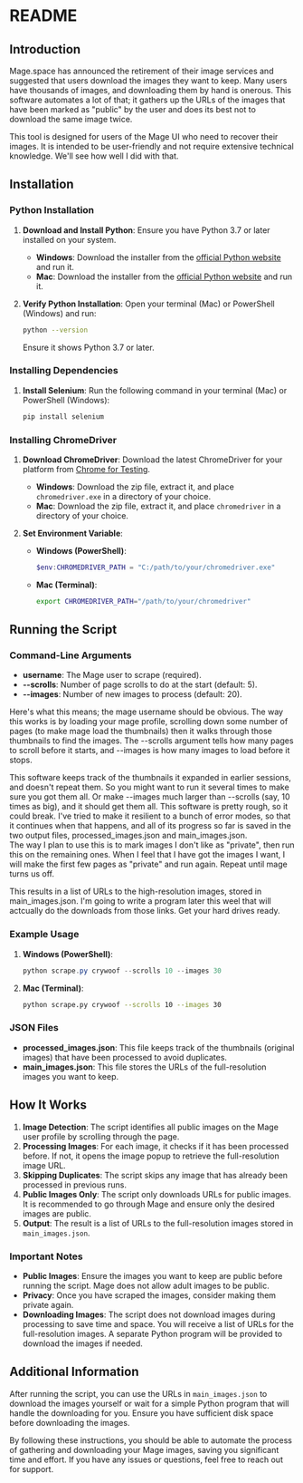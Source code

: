 # README

## Introduction

Mage.space has announced the retirement of their image services and suggested that users download the images they want to keep. Many users have thousands of images, and downloading them by hand is onerous. This software automates a lot of that; it gathers up the URLs of the images that have been marked as "public" by the user and does its best not to download the same image twice.

This tool is designed for users of the Mage UI who need to recover their images. It is intended to be user-friendly and not require extensive technical knowledge. We'll see how well I did with that. 

## Installation

### Python Installation

1. **Download and Install Python**: Ensure you have Python 3.7 or later installed on your system.
   - **Windows**: Download the installer from the [official Python website](https://www.python.org/downloads/windows/) and run it.
   - **Mac**: Download the installer from the [official Python website](https://www.python.org/downloads/macos/) and run it.

2. **Verify Python Installation**: Open your terminal (Mac) or PowerShell (Windows) and run:
   ```sh
   python --version
   ```
   Ensure it shows Python 3.7 or later.

### Installing Dependencies

1. **Install Selenium**: Run the following command in your terminal (Mac) or PowerShell (Windows):
   ```sh
   pip install selenium
   ```

### Installing ChromeDriver

1. **Download ChromeDriver**: Download the latest ChromeDriver for your platform from [Chrome for Testing](https://googlechromelabs.github.io/chrome-for-testing/#stable).
   - **Windows**: Download the zip file, extract it, and place `chromedriver.exe` in a directory of your choice.
   - **Mac**: Download the zip file, extract it, and place `chromedriver` in a directory of your choice.

2. **Set Environment Variable**:
   - **Windows (PowerShell)**:
     ```powershell
     $env:CHROMEDRIVER_PATH = "C:/path/to/your/chromedriver.exe"
     ```
   - **Mac (Terminal)**:
     ```sh
     export CHROMEDRIVER_PATH="/path/to/your/chromedriver"
     ```

## Running the Script

### Command-Line Arguments

- **username**: The Mage user to scrape (required).
- **--scrolls**: Number of page scrolls to do at the start (default: 5).
- **--images**: Number of new images to process (default: 20).

Here's what this means; the mage username should be obvious.  The way this works is by loading your mage profile, scrolling down some number of pages (to make mage load the thumbnails) then it walks through those thumbnails to find the images.  The --scrolls argument tells how many pages to scroll before it starts, and --images is how many images to load before it stops. 

This software keeps track of the thumbnails it expanded in earlier sessions, and doesn't repeat them.  So you might want to run it several times to make sure you got them all.  Or make --images much larger than --scrolls (say, 10 times as big), and it should get them all. 
This software is pretty rough, so it could break.  I've tried to make it resilient to a bunch of error modes, so that it continues when that happens, and all of its progress so far is saved in the two output files, processed_images.json and main_images.json.  
The way I plan to use this is to mark images I don't like as "private", then run this on the remaining ones.  When I feel that I have got the images I want, I will make the first few pages as "private" and run again.  Repeat until mage turns us off. 

This results in a list of URLs to the high-resolution images, stored in main_images.json.  I'm going to write a program later this weel that will actcually do the downloads from those links.  Get your hard drives ready. 

### Example Usage

1. **Windows (PowerShell)**:
   ```powershell
   python scrape.py crywoof --scrolls 10 --images 30
   ```

2. **Mac (Terminal)**:
   ```sh
   python scrape.py crywoof --scrolls 10 --images 30
   ```

### JSON Files

- **processed_images.json**: This file keeps track of the thumbnails (original images) that have been processed to avoid duplicates.
- **main_images.json**: This file stores the URLs of the full-resolution images you want to keep.

## How It Works

1. **Image Detection**: The script identifies all public images on the Mage user profile by scrolling through the page.
2. **Processing Images**: For each image, it checks if it has been processed before. If not, it opens the image popup to retrieve the full-resolution image URL.
3. **Skipping Duplicates**: The script skips any image that has already been processed in previous runs.
4. **Public Images Only**: The script only downloads URLs for public images. It is recommended to go through Mage and ensure only the desired images are public.
5. **Output**: The result is a list of URLs to the full-resolution images stored in `main_images.json`.

### Important Notes

- **Public Images**: Ensure the images you want to keep are public before running the script. Mage does not allow adult images to be public.
- **Privacy**: Once you have scraped the images, consider making them private again.
- **Downloading Images**: The script does not download images during processing to save time and space. You will receive a list of URLs for the full-resolution images. A separate Python program will be provided to download the images if needed.

## Additional Information

After running the script, you can use the URLs in `main_images.json` to download the images yourself or wait for a simple Python program that will handle the downloading for you. Ensure you have sufficient disk space before downloading the images.

By following these instructions, you should be able to automate the process of gathering and downloading your Mage images, saving you significant time and effort. If you have any issues or questions, feel free to reach out for support.
